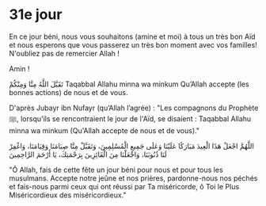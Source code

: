 # 31e jour 

En ce jour béni, nous vous souhaitons (amine et moi) à tous un très bon Aïd et nous esperons que vous passerez un très bon moment avec vos familles! N'oubliez pas de remercier Allah !

Amin !

تَقَبَّلَ اللَّهُ مِنَّا وَمِنْكُمْ
Taqabbal Allahu minna wa minkum
Qu’Allah accepte (les bonnes actions) de nous et de vous.

D'après Jubayr ibn Nufayr (qu’Allah l’agrée) :
"Les compagnons du Prophète ﷺ, lorsqu'ils se rencontraient le jour de l'Aïd, se disaient : Taqabbal Allahu minna wa minkum (Qu'Allah accepte de nous et de vous)."

اللَّهُمَّ اجْعَلْ هَذَا الْعِيدَ مَبَارَكًا عَلَيْنَا وَعَلَى جَمِيعِ الْمُسْلِمِينَ، وَتَقَبَّلْ مِنَّا صِيَامَنَا وَقِيَامَنَا، وَاغْفِرْ لَنَا ذُنُوبَنَا، وَاجْعَلْنَا مِنَ الْفَائِزِينَ بِرَحْمَتِكَ، يَا أَرْحَمَ الرَّاحِمِينَ

"Ô Allah, fais de cette fête un jour béni pour nous et pour tous les musulmans. Accepte notre jeûne et nos prières, pardonne-nous nos péchés et fais-nous parmi ceux qui ont réussi par Ta miséricorde, ô Toi le Plus Miséricordieux des miséricordieux."

